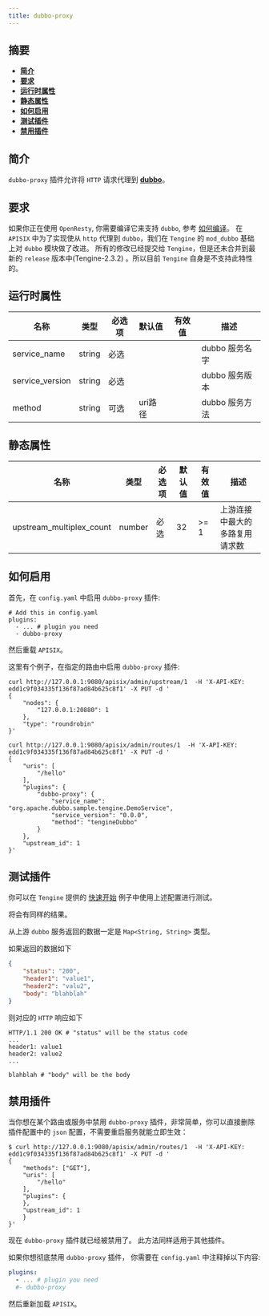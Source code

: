 ```yaml
---
title: dubbo-proxy
---
```


<!--
#
# Licensed to the Apache Software Foundation (ASF) under one or more
# contributor license agreements.  See the NOTICE file distributed with
# this work for additional information regarding copyright ownership.
# The ASF licenses this file to You under the Apache License, Version 2.0
# (the "License"); you may not use this file except in compliance with
# the License.  You may obtain a copy of the License at
#
#     http://www.apache.org/licenses/LICENSE-2.0
#
# Unless required by applicable law or agreed to in writing, software
# distributed under the License is distributed on an "AS IS" BASIS,
# WITHOUT WARRANTIES OR CONDITIONS OF ANY KIND, either express or implied.
# See the License for the specific language governing permissions and
# limitations under the License.
#
-->

## 摘要

- [**简介**](#简介)
- [**要求**](#要求)
- [**运行时属性**](#运行时属性)
- [**静态属性**](#静态属性)
- [**如何启用**](#如何启用)
- [**测试插件**](#测试插件)
- [**禁用插件**](#禁用插件)

## 简介

`dubbo-proxy` 插件允许将 `HTTP` 请求代理到 [**dubbo**](http://dubbo.apache.org)。

## 要求

如果你正在使用 `OpenResty`, 你需要编译它来支持 `dubbo`, 参考 [如何编译](../how-to-build.md#步骤6：为-Apache-APISIX-构建-OpenResty)。
在 `APISIX` 中为了实现使从 `http` 代理到 `dubbo`，我们在 `Tengine` 的 `mod_dubbo` 基础上对 `dubbo` 模块做了改进。 所有的修改已经提交给 `Tengine`，但是还未合并到最新的 `release` 版本中(Tengine-2.3.2) 。所以目前 `Tengine` 自身是不支持此特性的。

## 运行时属性

| 名称       | 类型 | 必选项 | 默认值  | 有效值       | 描述                                                          |
| ------------ | ------ | ----------- | -------- | ------------ | -------------------------------------------------------------------- |
| service_name    | string | 必选  |          |              | dubbo 服务名字 |
| service_version | string | 必选    |          |              | dubbo 服务版本 |
| method          | string | 可选    | uri路径 |     | dubbo 服务方法 |

## 静态属性

| 名称       | 类型   | 必选项 | 默认值 | 有效值        | 描述                                                        |
| ------------ | ------ | ----------- | -------- | ------------ | -------------------------------------------------------------------- |
| upstream_multiplex_count | number | 必选    | 32        | >= 1 | 上游连接中最大的多路复用请求数 |

## 如何启用

首先，在 `config.yaml` 中启用 `dubbo-proxy` 插件:

```
# Add this in config.yaml
plugins:
  - ... # plugin you need
  - dubbo-proxy
```

然后重载 `APISIX`。

这里有个例子，在指定的路由中启用 `dubbo-proxy` 插件:

```shell
curl http://127.0.0.1:9080/apisix/admin/upstream/1  -H 'X-API-KEY: edd1c9f034335f136f87ad84b625c8f1' -X PUT -d '
{
    "nodes": {
        "127.0.0.1:20880": 1
    },
    "type": "roundrobin"
}'

curl http://127.0.0.1:9080/apisix/admin/routes/1  -H 'X-API-KEY: edd1c9f034335f136f87ad84b625c8f1' -X PUT -d '
{
    "uris": [
        "/hello"
    ],
    "plugins": {
        "dubbo-proxy": {
            "service_name": "org.apache.dubbo.sample.tengine.DemoService",
            "service_version": "0.0.0",
            "method": "tengineDubbo"
        }
    },
    "upstream_id": 1
}'
```

## 测试插件

你可以在 `Tengine` 提供的 [快速开始](https://github.com/alibaba/tengine/tree/master/modules/mod_dubbo#quick-start) 例子中使用上述配置进行测试。

将会有同样的结果。

从上游 `dubbo` 服务返回的数据一定是 `Map<String, String>` 类型。

如果返回的数据如下

```json
{
    "status": "200",
    "header1": "value1",
    "header2": "valu2",
    "body": "blahblah"
}
```

则对应的 `HTTP` 响应如下

```http
HTTP/1.1 200 OK # "status" will be the status code
...
header1: value1
header2: value2
...

blahblah # "body" will be the body
```

## 禁用插件

当你想在某个路由或服务中禁用 `dubbo-proxy` 插件，非常简单，你可以直接删除插件配置中的 `json` 配置，不需要重启服务就能立即生效：

```shell
$ curl http://127.0.0.1:9080/apisix/admin/routes/1  -H 'X-API-KEY: edd1c9f034335f136f87ad84b625c8f1' -X PUT -d '
{
    "methods": ["GET"],
    "uris": [
        "/hello"
    ],
    "plugins": {
    },
    "upstream_id": 1
    }
}'
```

现在 `dubbo-proxy` 插件就已经被禁用了。 此方法同样适用于其他插件。

如果你想彻底禁用 `dubbo-proxy` 插件，
你需要在 `config.yaml` 中注释掉以下内容:

```yaml
plugins:
  - ... # plugin you need
  #- dubbo-proxy
```

然后重新加载 `APISIX`。
